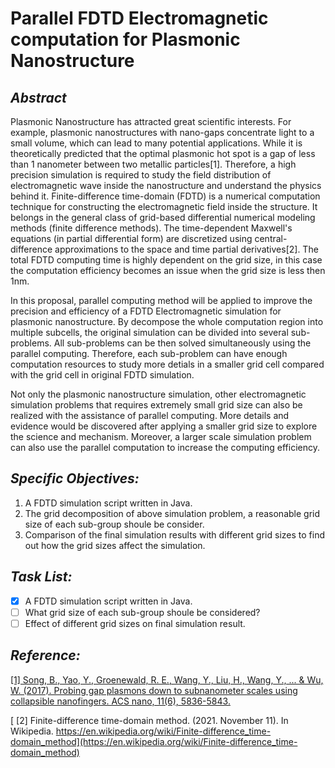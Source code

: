 # Parallel FDTD Electromagnetic computation for Plasmonic Nanostructure

## _Abstract_

Plasmonic Nanostructure has attracted great scientific interests. For example, plasmonic nanostructures with nano-gaps concentrate light to a small volume, which can lead to many potential applications. While it is theoretically predicted that the optimal plasmonic hot spot is a gap of less than 1 nanometer between two metallic particles[1]. Therefore, a high precision simulation is required to study the field distribution of electromagnetic wave inside the nanostructure and understand the physics behind it. Finite-difference time-domain (FDTD) is a numerical computation technique for constructing the electromagnetic field inside the structure. It belongs in the general class of grid-based differential numerical modeling methods (finite difference methods). The time-dependent Maxwell's equations (in partial differential form) are discretized using central-difference approximations to the space and time partial derivatives[2]. The total FDTD computing time is highly dependent on the grid size, in this case the computation efficiency becomes an issue when the grid size is less then 1nm. 

In this proposal, parallel computing method will be applied to improve the precision and efficiency of a FDTD Electromagnetic simulation for plasmonic nanostructure. By decompose the whole computation region into multiple subcells, the original simulation can be divided into several sub-problems. All sub-problems can be then solved simultaneously using the parallel computing. Therefore, each sub-problem can have enough computation resources to study more detials in a smaller grid cell compared with the grid cell in original FDTD simulation. 

Not only the plasmonic nanostructure simulation, other electromagnetic simulation problems that requires extremely small grid size can also be realized with the assistance of parallel computing. More details and evidence would be discovered after applying a smaller grid size to explore the science and mechanism. Moreover, a larger scale simulation problem can also use the parallel computation to increase the computing efficiency. 

## _Specific Objectives:_
1. A FDTD simulation script written in Java.
2. The grid decomposition of above simulation problem, a reasonable grid size of each sub-group shoule be consider.
3. Comparison of the final simulation results with different grid sizes to find out how the grid sizes affect the simulation.
   
## _Task List:_
  - [x] A FDTD simulation script written in Java.
  - [ ] What grid size of each sub-group shoule be considered?
  - [ ] Effect of different grid sizes on final simulation result.

## _Reference:_
[ [1] Song, B., Yao, Y., Groenewald, R. E., Wang, Y., Liu, H., Wang, Y., ... & Wu, W. (2017). Probing gap plasmons down to subnanometer scales using collapsible nanofingers. ACS nano, 11(6), 5836-5843.](https://pubs.acs.org/doi/abs/10.1021/acsnano.7b01468?casa_token=eXaLPlht1-kAAAAA:FSKeIHI9pep0w7YBtLatMtJ-_StfX1_oTa8FuP1PxB-TyxneuH1SDTusQzVIBdC9jCqgN-1g8owrt9PM)

[ [2] Finite-difference time-domain method. (2021. November 11). In Wikipedia. https://en.wikipedia.org/wiki/Finite-difference_time-domain_method](https://en.wikipedia.org/wiki/Finite-difference_time-domain_method)

